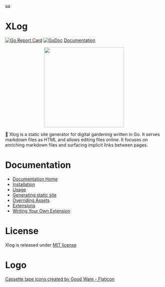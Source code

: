 aa

XLog
=========

[![Go Report Card](https://goreportcard.com/badge/github.com/emad-elsaid/xlog)](https://goreportcard.com/report/github.com/emad-elsaid/xlog) [![GoDoc](https://godoc.org/github.com/emad-elsaid/xlog?status.svg)](https://godoc.org/github.com/emad-elsaid/xlog) [Documentation](https://xlog.emadelsaid.com/)



<p align="center"><img width="256" src="public/logo.png" /></p>

:vhs: Xlog is a static site generator for digital gardening written in Go. It serves markdown files as HTML and allows editing files online. It focuses on enriching markdown files and surfacing implicit links between pages.

# Documentation

* [Documentation Home](https://xlog.emadelsaid.com/)
* [Installation](https://xlog.emadelsaid.com/Installation/)
* [Usage](https://xlog.emadelsaid.com/Usage/)
* [Generating static site](https://xlog.emadelsaid.com/Creating%20a%20site)
* [Overriding Assets](https://xlog.emadelsaid.com/Assets)
* [Extensions](https://xlog.emadelsaid.com/extensions/)
* [Writing Your Own Extension](https://xlog.emadelsaid.com/Hello%20world%20extension/)

# License

Xlog is released under [MIT license](LICENSE)

# Logo

[Cassette tape icons created by Good Ware - Flaticon](https://www.flaticon.com/free-icons/cassette-tape)
